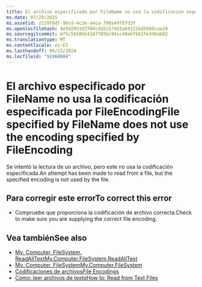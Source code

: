 ```yaml
---
title: El archivo especificado por FileName no usa la codificación especificada por FileEncoding
ms.date: 07/20/2015
ms.assetid: 2129f8df-96cd-4c2e-a4ca-f08a49f07d3f
ms.openlocfilehash: 4e942033d3704cda5c57dd3a041316d5680caa18
ms.sourcegitcommit: bf5c5850654187705bc94cc40ebfb62fe346ab02
ms.translationtype: MT
ms.contentlocale: es-ES
ms.lasthandoff: 09/23/2020
ms.locfileid: "91060684"
---
```

# <a name="file-specified-by-filename-does-not-use-the-encoding-specified-by-fileencoding"></a><span data-ttu-id="0e4b5-102">El archivo especificado por FileName no usa la codificación especificada por FileEncoding</span><span class="sxs-lookup"><span data-stu-id="0e4b5-102">File specified by FileName does not use the encoding specified by FileEncoding</span></span>

<span data-ttu-id="0e4b5-103">Se intentó la lectura de un archivo, pero este no usa la codificación especificada.</span><span class="sxs-lookup"><span data-stu-id="0e4b5-103">An attempt has been made to read from a file, but the specified encoding is not used by the file.</span></span>  
  
## <a name="to-correct-this-error"></a><span data-ttu-id="0e4b5-104">Para corregir este error</span><span class="sxs-lookup"><span data-stu-id="0e4b5-104">To correct this error</span></span>  
  
- <span data-ttu-id="0e4b5-105">Compruebe que proporciona la codificación de archivo correcta.</span><span class="sxs-lookup"><span data-stu-id="0e4b5-105">Check to make sure you are supplying the correct file encoding.</span></span>  
  
## <a name="see-also"></a><span data-ttu-id="0e4b5-106">Vea también</span><span class="sxs-lookup"><span data-stu-id="0e4b5-106">See also</span></span>

- [<span data-ttu-id="0e4b5-107">My. Computer. FileSystem. ReadAllText</span><span class="sxs-lookup"><span data-stu-id="0e4b5-107">My.Computer.FileSystem.ReadAllText</span></span>](xref:Microsoft.VisualBasic.FileIO.FileSystem.ReadAllText%2A)
- [<span data-ttu-id="0e4b5-108">My. Computer. FileSystem</span><span class="sxs-lookup"><span data-stu-id="0e4b5-108">My.Computer.FileSystem</span></span>](xref:Microsoft.VisualBasic.FileIO.FileSystem)
- [<span data-ttu-id="0e4b5-109">Codificaciones de archivos</span><span class="sxs-lookup"><span data-stu-id="0e4b5-109">File Encodings</span></span>](../developing-apps/programming/drives-directories-files/file-encodings.md)
- [<span data-ttu-id="0e4b5-110">Cómo: leer archivos de texto</span><span class="sxs-lookup"><span data-stu-id="0e4b5-110">How to: Read from Text Files</span></span>](../developing-apps/programming/drives-directories-files/how-to-read-from-text-files.md)
